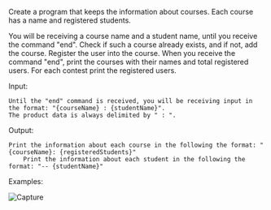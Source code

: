 Create a program that keeps the information about courses. Each course has a name and registered students.

You will be receiving a course name and a student name, until you receive the command "end". Check if such a course already exists, and if not, add the course. Register the user into the course. When you receive the command "end", print the courses with their names and total registered users. For each contest print the registered users.

Input:

	Until the "end" command is received, you will be receiving input in the format: "{courseName} : {studentName}".
	The product data is always delimited by " : ".
	
Output:

	Print the information about each course in the following the format: "{courseName}: {registeredStudents}"
        Print the information about each student in the following the format: "-- {studentName}"

Examples:

![Capture](https://user-images.githubusercontent.com/45227327/201797878-60b4f4a2-c9d3-4235-8b46-8cddb7f8db0b.PNG)
